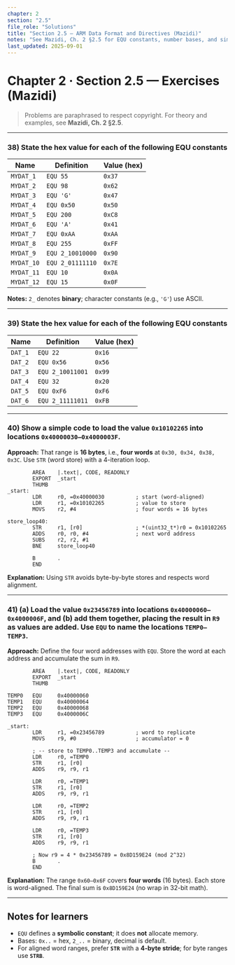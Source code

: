 ```yaml
---
chapter: 2
section: "2.5"
file_role: "Solutions"
title: "Section 2.5 — ARM Data Format and Directives (Mazidi)"
notes: "See Mazidi, Ch. 2 §2.5 for EQU constants, number bases, and simple data placement."
last_updated: 2025-09-01
---
```


# Chapter 2 · Section 2.5 — Exercises (Mazidi)

> Problems are paraphrased to respect copyright. For theory and examples, see **Mazidi, Ch. 2 §2.5**.

---

### 38) State the **hex** value for each of the following EQU constants

| Name        | Definition              | Value (hex) |
|-------------|--------------------------|-------------|
| `MYDAT_1`   | `EQU 55`                 | `0x37`      |
| `MYDAT_2`   | `EQU 98`                 | `0x62`      |
| `MYDAT_3`   | `EQU 'G'`                | `0x47`      |
| `MYDAT_4`   | `EQU 0x50`               | `0x50`      |
| `MYDAT_5`   | `EQU 200`                | `0xC8`      |
| `MYDAT_6`   | `EQU 'A'`                | `0x41`      |
| `MYDAT_7`   | `EQU 0xAA`               | `0xAA`      |
| `MYDAT_8`   | `EQU 255`                | `0xFF`      |
| `MYDAT_9`   | `EQU 2_10010000`         | `0x90`      |
| `MYDAT_10`  | `EQU 2_01111110`         | `0x7E`      |
| `MYDAT_11`  | `EQU 10`                 | `0x0A`      |
| `MYDAT_12`  | `EQU 15`                 | `0x0F`      |

**Notes:** `2_` denotes **binary**; character constants (e.g., `'G'`) use ASCII.

---

### 39) State the **hex** value for each of the following EQU constants

| Name     | Definition          | Value (hex) |
|----------|----------------------|-------------|
| `DAT_1`  | `EQU 22`            | `0x16`      |
| `DAT_2`  | `EQU 0x56`          | `0x56`      |
| `DAT_3`  | `EQU 2_10011001`    | `0x99`      |
| `DAT_4`  | `EQU 32`            | `0x20`      |
| `DAT_5`  | `EQU 0xF6`          | `0xF6`      |
| `DAT_6`  | `EQU 2_11111011`    | `0xFB`      |

---

### 40) Show a simple code to load the value `0x10102265` into locations `0x40000030–0x4000003F`.
**Approach:** That range is **16 bytes**, i.e., **four words** at `0x30, 0x34, 0x38, 0x3C`. Use `STR` (word store) with a 4-iteration loop.

```armasm
        AREA    |.text|, CODE, READONLY
        EXPORT  _start
        THUMB
_start:
        LDR     r0, =0x40000030          ; start (word-aligned)
        LDR     r1, =0x10102265          ; value to store
        MOVS    r2, #4                   ; four words = 16 bytes

store_loop40:
        STR     r1, [r0]                 ; *(uint32_t*)r0 = 0x10102265
        ADDS    r0, r0, #4               ; next word address
        SUBS    r2, r2, #1
        BNE     store_loop40

        B       .
        END
```

**Explanation:** Using `STR` avoids byte-by-byte stores and respects word alignment.

---

### 41) (a) Load the value `0x23456789` into locations `0x40000060–0x4000006F`, and (b) add them together, placing the result in `R9` as values are added. Use `EQU` to name the locations `TEMP0–TEMP3`.
**Approach:** Define the four word addresses with `EQU`. Store the word at each address and accumulate the sum in `R9`.

```armasm
        AREA    |.text|, CODE, READONLY
        EXPORT  _start
        THUMB

TEMP0   EQU     0x40000060
TEMP1   EQU     0x40000064
TEMP2   EQU     0x40000068
TEMP3   EQU     0x4000006C

_start:
        LDR     r1, =0x23456789          ; word to replicate
        MOVS    r9, #0                   ; accumulator = 0

        ; -- store to TEMP0..TEMP3 and accumulate --
        LDR     r0, =TEMP0
        STR     r1, [r0]
        ADDS    r9, r9, r1

        LDR     r0, =TEMP1
        STR     r1, [r0]
        ADDS    r9, r9, r1

        LDR     r0, =TEMP2
        STR     r1, [r0]
        ADDS    r9, r9, r1

        LDR     r0, =TEMP3
        STR     r1, [r0]
        ADDS    r9, r9, r1

        ; Now r9 = 4 * 0x23456789 = 0x8D159E24 (mod 2^32)
        B       .
        END
```

**Explanation:** The range `0x60–0x6F` covers **four words** (16 bytes). Each store is word-aligned. The final sum is `0x8D159E24` (no wrap in 32-bit math).

---

## Notes for learners
- `EQU` defines a **symbolic constant**; it does **not** allocate memory.  
- Bases: `0x..` = hex, `2_..` = binary, decimal is default.  
- For aligned word ranges, prefer **`STR`** with a **4-byte stride**; for byte ranges use **`STRB`**.
